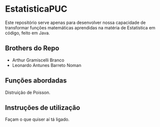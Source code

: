 # EstatisticaPUC

Este repositório serve apenas para desenvolver nossa capacidade de transformar funções matemáticas aprendidas na matéria de Estatística em código, feito em Java.

## Brothers do Repo

-   Arthur Gramiscelli Branco
-   Leonardo Antunes Barreto Noman

## Funções abordadas

Distruição de Poisson.

## Instruções de utilização

Façam o que quiser aí tá ligado.
